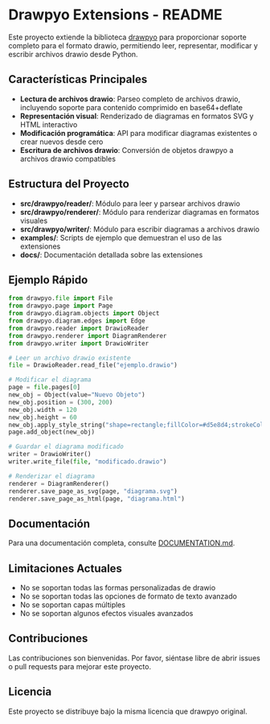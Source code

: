# Drawpyo Extensions - README

Este proyecto extiende la biblioteca [drawpyo](https://github.com/MerrimanInd/drawpyo) para proporcionar soporte completo para el formato drawio, permitiendo leer, representar, modificar y escribir archivos drawio desde Python.

## Características Principales

- **Lectura de archivos drawio**: Parseo completo de archivos drawio, incluyendo soporte para contenido comprimido en base64+deflate
- **Representación visual**: Renderizado de diagramas en formatos SVG y HTML interactivo
- **Modificación programática**: API para modificar diagramas existentes o crear nuevos desde cero
- **Escritura de archivos drawio**: Conversión de objetos drawpyo a archivos drawio compatibles

## Estructura del Proyecto

- **src/drawpyo/reader/**: Módulo para leer y parsear archivos drawio
- **src/drawpyo/renderer/**: Módulo para renderizar diagramas en formatos visuales
- **src/drawpyo/writer/**: Módulo para escribir diagramas a archivos drawio
- **examples/**: Scripts de ejemplo que demuestran el uso de las extensiones
- **docs/**: Documentación detallada sobre las extensiones

## Ejemplo Rápido

```python
from drawpyo.file import File
from drawpyo.page import Page
from drawpyo.diagram.objects import Object
from drawpyo.diagram.edges import Edge
from drawpyo.reader import DrawioReader
from drawpyo.renderer import DiagramRenderer
from drawpyo.writer import DrawioWriter

# Leer un archivo drawio existente
file = DrawioReader.read_file("ejemplo.drawio")

# Modificar el diagrama
page = file.pages[0]
new_obj = Object(value="Nuevo Objeto")
new_obj.position = (300, 200)
new_obj.width = 120
new_obj.height = 60
new_obj.apply_style_string("shape=rectangle;fillColor=#d5e8d4;strokeColor=#82b366;")
page.add_object(new_obj)

# Guardar el diagrama modificado
writer = DrawioWriter()
writer.write_file(file, "modificado.drawio")

# Renderizar el diagrama
renderer = DiagramRenderer()
renderer.save_page_as_svg(page, "diagrama.svg")
renderer.save_page_as_html(page, "diagrama.html")
```

## Documentación

Para una documentación completa, consulte [DOCUMENTATION.md](docs/DOCUMENTATION.md).

## Limitaciones Actuales

- No se soportan todas las formas personalizadas de drawio
- No se soportan todas las opciones de formato de texto avanzado
- No se soportan capas múltiples
- No se soportan algunos efectos visuales avanzados

## Contribuciones

Las contribuciones son bienvenidas. Por favor, siéntase libre de abrir issues o pull requests para mejorar este proyecto.

## Licencia

Este proyecto se distribuye bajo la misma licencia que drawpyo original.
